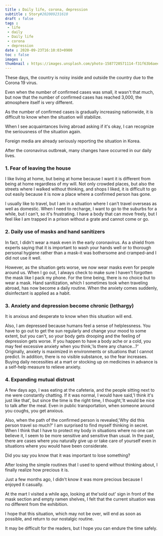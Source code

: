 ```yaml
---
title : Daily life, corona, depression
subtitle : Story#202009231610
draft : false
tags :
 - life
 - daily
 - Daily life
 - corona
 - depression
date : 2020-09-23T16:10:03+0900
toc : false
images : 
thumbnail : https://images.unsplash.com/photo-1587720571114-f31f63b6aee8?ixlib=rb-1.2.1&q=85&fm=jpg&crop=entropy&cs=srgb&ixid=eyJhcHBfaWQiOjE1NTU0OX0
---
```

These days, the country is noisy inside and outside the country due to the Corona 19 virus.  

Even when the number of confirmed cases was small, it wasn't that much, but now that the number of confirmed cases has reached 3,000, the atmosphere itself is very different.  

As the number of confirmed cases is gradually increasing nationwide, it is difficult to know when the situation will stabilize.  

When I see acquaintances living abroad asking if it's okay, I can recognize the seriousness of the situation again.  

Foreign media are already seriously reporting the situation in Korea.  

After the coronavirus outbreak, many changes have occurred in our daily lives.  

### 1. Fear of leaving the house  

I like living at home, but being at home because I want it is different from being at home regardless of my will. Not only crowded places, but also the streets where I walked without thinking, and shops I liked, it is difficult to go out easily because it is now a place where a confirmed person has gone.  

I usually like to travel, but I am in a situation where I can't travel overseas as well as domestic. When I need to recharge, I want to go to the suburbs for a while, but I can't, so it's frustrating. I have a body that can move freely, but I feel like I am trapped in a prison without a grate and cannot come or go.  

### 2. Daily use of masks and hand sanitizers  

In fact, I didn't wear a mask even in the early coronavirus. As a shield from experts saying that it is important to wash your hands well or to thorough personal hygiene rather than a mask-it was bothersome and cramped-and I did not use it well.  

However, as the situation gets worse, we now wear masks even for people around us. When I go out, I always check to make sure I haven't forgotten the mask like I pack my phone. For the time being, there is no choice but to wear a mask. Hand sanitization, which I sometimes took when traveling abroad, has now become a daily routine. When the anxiety comes suddenly, disinfectant is applied as a habit.  

### 3. Anxiety and depression become chronic (lethargy)  

It is anxious and desperate to know when this situation will end.  

Also, I am depressed because humans feel a sense of helplessness. You have to go out to get the sun regularly and change your mood to some extent, but you can't, so your body gets drooping and the feeling of depression gets worse. If you happen to have a body ache or a cold, you may feel excessive anxiety when you think,'Is there any chance...?' Originally, anxiety is maximized in environments or situations that I cannot predict. In addition, there is no visible substance, so the fear increases. Buying daily necessities at a mart or stocking up on medicines in advance is a self-help measure to relieve anxiety.  

### 4. Expanding mutual distrust  

A few days ago, I was eating at the cafeteria, and the people sitting next to me were constantly chatting. If it was normal, I would have said,'I think it's just like that', but since the time is the right time, I thought,'It would be nice to talk after the meal. Even in public transportation, when someone around you coughs, you get anxious.  

Also, when the path of the confirmed person is revealed,'Why did this person travel so much?' I am surprised to find myself thinking in secret. When I think that I have to protect my body in situations where no one can believe it, I seem to be more sensitive and sensitive than usual. In the past, there are cases where you naturally give up or take care of yourself even in situations where you would have been considerate.  

Did you say you know that it was important to lose something?  

After losing the simple routines that I used to spend without thinking about, I finally realize how precious it is.  

Just a few months ago, I didn't know it was more precious because I enjoyed it casually.  

At the mart I visited a while ago, looking at the'sold out' sign in front of the mask section and empty ramen shelves, I felt that the current situation was no different from the exhibition.  

I hope that this situation, which may not be over, will end as soon as possible, and return to our nostalgic routine.  

It may be difficult for the readers, but I hope you can endure the time safely.  
